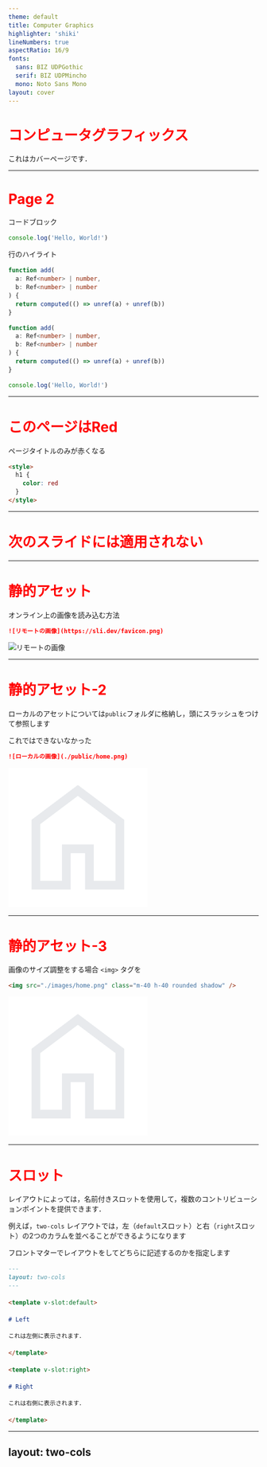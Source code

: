 ```yaml
---
theme: default
title: Computer Graphics
highlighter: 'shiki'
lineNumbers: true
aspectRatio: 16/9
fonts:
  sans: BIZ UDPGothic
  serif: BIZ UDPMincho
  mono: Noto Sans Mono
layout: cover
---
```


# コンピュータグラフィックス

これはカバーページです．

---

# Page 2

コードブロック

```ts
console.log('Hello, World!')
```

行のハイライト

```ts {2,3}
function add(
  a: Ref<number> | number,
  b: Ref<number> | number
) {
  return computed(() => unref(a) + unref(b))
}
```

```ts {2,3|5|all}
function add(
  a: Ref<number> | number,
  b: Ref<number> | number
) {
  return computed(() => unref(a) + unref(b))
}
```

```ts {monaco}
console.log('Hello, World!')
```


---

# このページはRed

<style>
  h1 {
    color: red
  }
</style>

ページタイトルのみが赤くなる

```html
<style>
  h1 {
    color: red
  }
</style>
```

---

# 次のスライドには適用されない

---

# 静的アセット

オンライン上の画像を読み込む方法
```markdown
![リモートの画像](https://sli.dev/favicon.png)
```

![リモートの画像](https://sli.dev/favicon.png)

---

# 静的アセット-2

ローカルのアセットについては`public`フォルダに格納し，頭にスラッシュをつけて参照します

これではできないなかった

```markdown
![ローカルの画像](./public/home.png)
```

![ローカルの画像](./images/home.png)

---

# 静的アセット-3

画像のサイズ調整をする場合 `<img>` タグを

```markdown
<img src="./images/home.png" class="m-40 h-40 rounded shadow" /> 
```

<img src="./images/home.png" class="m-40 h-40 rounded shadow" /> 


---

# スロット

レイアウトによっては，名前付きスロットを使用して，複数のコントリビューションポイントを提供できます．

例えば，`two-cols` レイアウトでは，左（`default`スロット）と右（`right`スロット）の2つのカラムを並べることができるようになります

フロントマターでレイアウトをしてどちらに記述するのかを指定します

```markdown
---
layout: two-cols
---

<template v-slot:default>

# Left

これは左側に表示されます．

</template>

<template v-slot:right>

# Right

これは右側に表示されます．

</template>

```

---
layout: two-cols
---

<template v-slot:default>

# Left

これは左側に表示されます．

</template>

<template v-slot:right>

# Right

これは右側に表示されます．

</template>